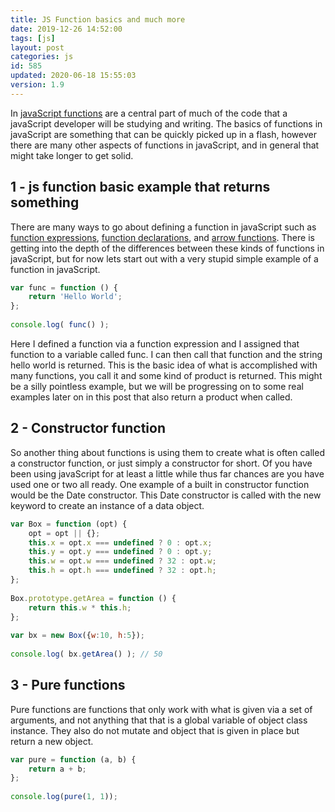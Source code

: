 ```yaml
---
title: JS Function basics and much more
date: 2019-12-26 14:52:00
tags: [js]
layout: post
categories: js
id: 585
updated: 2020-06-18 15:55:03
version: 1.9
---
```


In [javaScript functions](https://developer.mozilla.org/en-US/docs/Web/JavaScript/Reference/Functions) are a central part of much of the code that a javaScript developer will be studying and writing. The basics of functions in javaScript are something that can be quickly picked up in a flash, however there are many other aspects of functions in javaScript, and in general that might take longer to get solid.

<!-- more -->

## 1 - js function basic example that returns something

There are many ways to go about defining a function in javaScript such as [function expressions](/2019/01/27/js-function-expression/), [function declarations](/2019/04/11/js-function-declaration/), and [arrow functions](/2019/02/17/js-arrow-functions/). There is getting into the depth of the differences between these kinds of functions in javaScript, but for now lets start out with a very stupid simple example of a function in javaScript.

```js
var func = function () {
    return 'Hello World';
};
 
console.log( func() );
```

Here I defined a function via a function expression and I assigned that function to a variable called func. I can then call that function and the string hello world is returned. This is the basic idea of what is accomplished with many functions, you call it and some kind of product is returned. This might be a silly pointless example, but we will be progressing on to some real examples later on in this post that also return a product when called.

## 2 - Constructor function

So another thing about functions is using them to create what is often called a constructor function, or just simply a constructor for short. Of you have been using javaScript for at least a little while thus far chances are you have used one or two all ready. One example of a built in constructor function would be the Date constructor. This Date constructor is called with the new keyword to create an instance of a data object.

```js
var Box = function (opt) {
    opt = opt || {};
    this.x = opt.x === undefined ? 0 : opt.x;
    this.y = opt.y === undefined ? 0 : opt.y;
    this.w = opt.w === undefined ? 32 : opt.w;
    this.h = opt.h === undefined ? 32 : opt.h;
};
 
Box.prototype.getArea = function () {
    return this.w * this.h;
};
 
var bx = new Box({w:10, h:5});
 
console.log( bx.getArea() ); // 50
```

## 3 - Pure functions

Pure functions are functions that only work with what is given via a set of arguments, and not anything that that is a global variable of object class instance. They also do not mutate and object that is given in place but return a new object.

```js
var pure = function (a, b) {
    return a + b;
};
 
console.log(pure(1, 1));
```